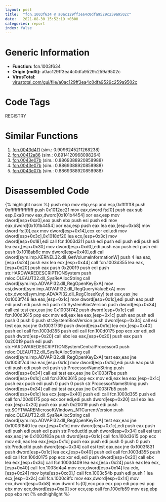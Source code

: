 ```yaml
---
layout: post
title:  "fcn.1003f634 @ a0ac129ff3ea4c0dfa9529c259a9502c"
date:   2021-08-30 15:52:19 +0300
categories: report
index: false
---
```


# Generic Information
- **Function:** fcn.1003f634
- **Origin (md5):** a0ac129ff3ea4c0dfa9529c259a9502c
- **VirusTotal:** [virustotal.com/gui/file/a0ac129ff3ea4c0dfa9529c259a9502c][virustotal_ref]

# Code Tags
<span class="tag" id="REGISTRY">REGISTRY</span>


# Similar Functions

1. [fcn.0043d4f1][similar_1_ref] (sim.: 0.9096245211268238)
2. [fcn.00412a86][similar_2_ref] (sim.: 0.8914120968098264)
3. [fcn.0043e07b][similar_3_ref] (sim.: 0.8869388920858988)
4. [fcn.0043e07b][similar_4_ref] (sim.: 0.8869388920858988)
5. [fcn.0043e07b][similar_5_ref] (sim.: 0.8869388920858988)


# Disassembled Code

{% highlight nasm %}
push ebp
mov ebp,esp
and esp,0xfffffff8
push 0xffffffffffffffff
push 0x1012ec21
mov eax,dword fs:[0]
push eax
sub esp,0xa8
mov eax,dword[0x101b4454]
xor eax,esp
mov dword[esp+0xa0],eax
push ebx
push esi
push edi
mov eax,dword[0x101b4454]
xor eax,esp
push eax
lea eax,[esp+0xb8]
mov dword fs:[0],eax
mov dword[esp+0x14],ecx
xor edi,edi
mov dword[esp+0x3c],0x1018df20
lea ecx,[esp+0x3c]
mov dword[esp+0x18],edi
call fcn.1003d311
push edi
push edi
push edi
push edi
lea eax,[esp+0x30]
mov dword[esp+0xd0],edi
push eax
push edi
push edi
push 0x1018ab6c
mov dword[esp+0x40],edi
call dword[sym.imp.KERNEL32.dll_GetVolumeInformationW]
push 4
lea eax,[esp+0x24]
push eax
lea ecx,[esp+0x44]
call fcn.1003d355
lea eax,[esp+0x20]
push eax
push 0x20019
push edi
push str.HARDWAREDESCRIPTIONSystem
push reloc.OLEAUT32.dll_SysReAllocString
call dword[sym.imp.ADVAPI32.dll_RegOpenKeyExA]
mov esi,dword[sym.imp.ADVAPI32.dll_RegQueryValueExA]
mov ebx,dword[sym.imp.ADVAPI32.dll_RegCloseKey]
test eax,eax
jne 0x1003f748
lea eax,[esp+0x1c]
mov dword[esp+0x1c],edi
push eax
push edi
push edi
push edi
push str.SystemBiosVersion
push dword[esp+0x34]
call esi
test eax,eax
jne 0x1003f742
push dword[esp+0x1c]
call fcn.100d3615
pop ecx
mov edi,eax
lea eax,[esp+0x1c]
push eax
push edi
push 0
push 0
push str.SystemBiosVersion
push dword[esp+0x34]
call esi
test eax,eax
jne 0x1003f739
push dword[esp+0x1c]
lea ecx,[esp+0x40]
push edi
call fcn.1003d355
push edi
call fcn.100d0175
pop ecx
xor edi,edi
push dword[esp+0x20]
call ebx
lea eax,[esp+0x20]
push eax
push 0x20019
push edi
push str.HARDWAREDESCRIPTIONSystemCentralProcessor0
push reloc.OLEAUT32.dll_SysReAllocString
call dword[sym.imp.ADVAPI32.dll_RegOpenKeyExA]
test eax,eax
jne 0x1003f7c4
lea eax,[esp+0x1c]
mov dword[esp+0x1c],edi
push eax
push edi
push edi
push edi
push str.ProcessorNameString
push dword[esp+0x34]
call esi
test eax,eax
jne 0x1003f7be
push dword[esp+0x1c]
call fcn.100d3615
pop ecx
mov edi,eax
lea eax,[esp+0x1c]
push eax
push edi
push 0
push 0
push str.ProcessorNameString
push dword[esp+0x34]
call esi
test eax,eax
jne 0x1003f7b5
push dword[esp+0x1c]
lea ecx,[esp+0x40]
push edi
call fcn.1003d355
push edi
call fcn.100d0175
pop ecx
xor edi,edi
push dword[esp+0x20]
call ebx
lea eax,[esp+0x20]
push eax
push 0x20019
push edi
push str.SOFTWAREMicrosoftWindows_NTCurrentVersion
push reloc.OLEAUT32.dll_SysReAllocString
call dword[sym.imp.ADVAPI32.dll_RegOpenKeyExA]
test eax,eax
jne 0x1003f840
lea eax,[esp+0x1c]
mov dword[esp+0x1c],edi
push eax
push edi
push edi
push edi
push str.ProductId
push dword[esp+0x34]
call esi
test eax,eax
jne 0x1003f83a
push dword[esp+0x1c]
call fcn.100d3615
pop ecx
mov edi,eax
lea eax,[esp+0x1c]
push eax
push edi
push 0
push 0
push str.ProductId
push dword[esp+0x34]
call esi
test eax,eax
jne 0x1003f831
push dword[esp+0x1c]
lea ecx,[esp+0x40]
push edi
call fcn.1003d355
push edi
call fcn.100d0175
pop ecx
xor edi,edi
push dword[esp+0x20]
call ebx
lea ecx,[esp+0x3c]
call fcn.1003d409
lea eax,[esp+0x24]
push eax
lea ecx,[esp+0x40]
call fcn.1003d4a4
mov ecx,dword[esp+0x14]
lea edx,[esp+0x24]
mov byte[esp+0xc0],1
call fcn.1003c54b
push edi
push 1
lea ecx,[esp+0x2c]
call fcn.1000c8fc
mov eax,dword[esp+0x14]
mov ecx,dword[esp+0xb8]
mov dword fs:[0],ecx
pop ecx
pop edi
pop esi
pop ebx
mov ecx,dword[esp+0xa0]
xor ecx,esp
call fcn.100cfb59
mov esp,ebp
pop ebp
ret
{% endhighlight %}


[similar_1_ref]: /report/fcn.0043d4f1@56a02334aea008c131d2741a089910fb
[similar_2_ref]: /report/fcn.00412a86@ba5ec83721de3ca10b3c9583f3b2c6a1
[similar_3_ref]: /report/fcn.0043e07b@505be53c36227b94e2fcc406f247f6e5
[similar_4_ref]: /report/fcn.0043e07b@96a869ae624ddb4834a1d5a829f85469
[similar_5_ref]: /report/fcn.0043e07b@c077742bdc6d4f2c0ca7d0e2a6a94acf
[virustotal_ref]: https://www.virustotal.com/gui/file/a0ac129ff3ea4c0dfa9529c259a9502c
